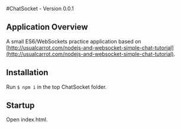 #ChatSocket - Version 0.0.1

## Application Overview 

A small ES6/WebSockets practice application based on [http://usualcarrot.com/nodejs-and-websocket-simple-chat-tutorial](http://usualcarrot.com/nodejs-and-websocket-simple-chat-tutorial).

## Installation

Run `$ npm i` in the top ChatSocket folder. 

## Startup

Open index.html.